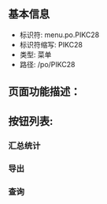 
## 基本信息

- 标识符: menu.po.PIKC28
- 标识符缩写: PIKC28
- 类型: 菜单
- 路径: /po/PIKC28

## 页面功能描述：





## 按钮列表:


### 汇总统计



### 导出



### 查询


